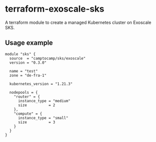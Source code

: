 # terraform-exoscale-sks

A terraform module to create a managed Kubernetes cluster on Exoscale SKS.

## Usage example

```hcl
module "sks" {
  source  = "camptocamp/sks/exoscale"
  version = "0.3.0"

  name = "test"
  zone = "de-fra-1"

  kubernetes_version = "1.21.3"

  nodepools = {
    "router" = {
      instance_type = "medium"
      size          = 2
    },
    "compute" = {
      instance_type = "small"
      size          = 3
    }
  }
}
```
